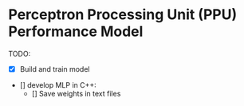 # Perceptron Processing Unit (PPU) Performance Model

TODO:
- [X] Build and train model
- [] develop MLP in C++:
    - [] Save weights in text files